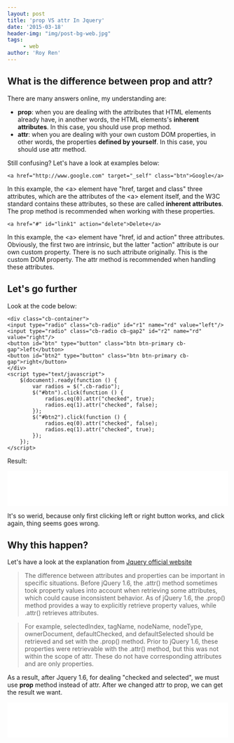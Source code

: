 ```yaml
---
layout: post
title: 'prop VS attr In Jquery'
date: '2015-03-18'
header-img: "img/post-bg-web.jpg"
tags:
     - web
author: 'Roy Ren'
---
```


## What is the difference between prop and attr?

There are many answers online, my understanding are:

* **prop**: when you are dealing with the attributes that HTML elements already have, in another words, the HTML elements's **inherent attributes**. In this case, you should use prop method.
* **attr**: when you are dealing with your own custom DOM properties, in other words, the properties **defined by yourself**. In this case, you should use attr method.

Still confusing? Let's have a look at examples below:

	<a href="http://www.google.com" target="_self" class="btn">Google</a>

In this example, the \<a> element have "href, target and class" three attributes, which are the attributes of the \<a> element itself, and the W3C standard contains these attributes, so these are called **inherent attributes**. The prop method is recommended when working with these properties.

	<a href="#" id="link1" action="delete">Delete</a>

In this example, the \<a> element have "href, id and action" three attributes. Obviously, the first two are intrinsic, but the latter "action" attribute is our own custom property. There is no such attribute originally. This is the custom DOM property. The attr method is recommended when handling these attributes.

## Let's go further

Look at the code below:

	<div class="cb-container">
	<input type="radio" class="cb-radio" id="r1" name="rd" value="left"/>
	<input type="radio" class="cb-radio cb-gap2" id="r2" name="rd" value="right"/>
	<button id="btn" type="button" class="btn btn-primary cb-gap">left</button>
	<button id="btn2" type="button" class="btn btn-primary cb-gap">right</button>
	</div>
	<script type="text/javascript">
	    $(document).ready(function () {
	        var radios = $(".cb-radio");
	        $("#btn").click(function () {
	            radios.eq(0).attr("checked", true);
	            radios.eq(1).attr("checked", false);
	        });
	        $("#btn2").click(function () {
	            radios.eq(0).attr("checked", false);
	            radios.eq(1).attr("checked", true);
	        });
	    });
	</script>
	
Result:

<iframe src="{{ site.baseurl }}/example/jquery/radio_operate_0" width="100%" height="80px" frameborder="0" scrolling="no"> </iframe>

It's so werid, because only first clicking left or right button works, and click again, thing seems goes wrong.

## Why this happen?

Let's have a look at the explanation from [Jquery official website](http://api.jquery.com/prop/)

>The difference between attributes and properties can be important in specific situations. Before jQuery 1.6, the .attr() method sometimes took property values into account when retrieving some attributes, which could cause inconsistent behavior. As of jQuery 1.6, the .prop() method provides a way to explicitly retrieve property values, while .attr() retrieves attributes.


>For example, selectedIndex, tagName, nodeName, nodeType, ownerDocument, defaultChecked, and defaultSelected should be retrieved and set with the .prop() method. Prior to jQuery 1.6, these properties were retrievable with the .attr() method, but this was not within the scope of attr. These do not have corresponding attributes and are only properties.


As a result, after Jquery 1.6, for dealing "checked and selected", we must use **prop** method instead of attr. After we changed attr to prop, we can get the result we want.

<iframe src="{{ site.baseurl }}/example/jquery/radio_operate_1" width="100%" height="80px" frameborder="0" scrolling="no"> </iframe>